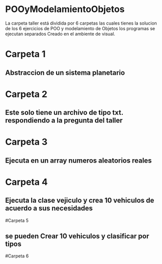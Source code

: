 # POOyModelamientoObjetos
La carpeta taller está dividida por 6 carpetas las cuales tienes la solucion de los 6 ejercicios de POO y modelamiento de Objetos
los programas se ejecutan separados
Creado en el ambiente de visual.
# Carpeta 1
## Abstraccion de un sistema planetario
# Carpeta 2
## Este solo tiene un archivo de tipo txt. respondiendo a la pregunta del taller
# Carpeta 3
## Ejecuta en un array numeros aleatorios reales
# Carpeta 4
## Ejecuta la clase vejiculo y crea 10 vehiculos de acuerdo a sus necesidades
#Carpeta 5
## se pueden Crear 10 vehiculos y clasificar por tipos
#Carpeta 6
##

